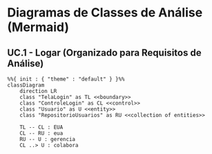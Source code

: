 # Diagramas de Classes de Análise (Mermaid)

## UC.1 - Logar (Organizado para Requisitos de Análise)

```mermaid
%%{ init : { "theme" : "default" } }%%
classDiagram
    direction LR
    class "TelaLogin" as TL <<boundary>>
    class "ControleLogin" as CL <<control>>
    class "Usuario" as U <<entity>>
    class "RepositorioUsuarios" as RU <<collection of entities>>

    TL -- CL : EUA
    CL -- RU : eua
    RU -- U : gerencia
    CL ..> U : colabora
